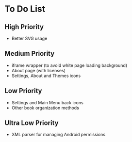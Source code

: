 # To Do List

## High Priority
 - Better SVG usage

## Medium Priority
 - iframe wrapper (to avoid white page loading background)
 - About page (with licenses)
 - Settings, About and Themes icons

## Low Priority
 - Settings and Main Menu back icons
 - Other book organization methods

## Ultra Low Priority
 - XML parser for managing Android permissions